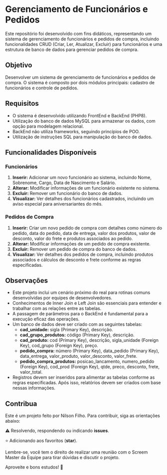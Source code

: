 # Gerenciamento de Funcionários e Pedidos

Este repositório foi desenvolvido com fins didáticos, representando um sistema de gerenciamento de funcionários e pedidos de compra, incluindo funcionalidades CRUD (Criar, Ler, Atualizar, Excluir) para funcionários e uma estrutura de banco de dados para gerenciar pedidos de compra.

## Objetivo
Desenvolver um sistema de gerenciamento de funcionários e pedidos de compra. O sistema é composto por dois módulos principais: cadastro de funcionários e controle de pedidos.

## Requisitos
* O sistema é desenvolvido utilizando FrontEnd e BackEnd (PHP8).
* Utilização do banco de dados MySQL para armazenar os dados, com opção para modelagem relacional.
* BackEnd não utiliza frameworks, seguindo princípios de POO.
* Utilização de instruções SQL para manipulação do banco de dados.

## Funcionalidades Disponíveis

### Funcionários
1. **Inserir:** Adicionar um novo funcionário ao sistema, incluindo Nome, Sobrenome, Cargo, Data de Nascimento e Salário.
2. **Alterar:** Modificar informações de um funcionário existente no sistema.
3. **Excluir:** Remover um funcionário do banco de dados.
4. **Visualizar:** Ver detalhes dos funcionários cadastrados, incluindo um aviso especial para aniversariantes do mês.

### Pedidos de Compra
1. **Inserir:** Criar um novo pedido de compra com detalhes como número do pedido, data do pedido, data de entrega, valor dos produtos, valor de desconto, valor do frete e produtos associados ao pedido.
2. **Alterar:** Modificar informações de um pedido de compra existente.
3. **Excluir:** Remover um pedido de compra do banco de dados.
4. **Visualizar:** Ver detalhes dos pedidos de compra, incluindo produtos associados e cálculos de desconto e frete conforme as regras especificadas.

## Observações
* Este projeto inclui um cenário próximo do real para rotinas comuns desenvolvidas por equipes de desenvolvedores.
* Conhecimentos de Inner Join e Left Join são essenciais para entender e trabalhar com as relações entre as tabelas.
* A passagem de parâmetros para o BackEnd é fundamental para a execução eficaz das operações.
* Um banco de dados deve ser criado com as seguintes tabelas:
  - **cad_unidade:** sigla (Primary Key), descrição.
  - **cad_grupo_produtos:** código (Primary Key), descrição.
  - **cad_produto:** cod (Primary Key), descrição, sigla_unidade (Foreign Key), cod_grupo (Foreign Key), preço.
  - **pedido_compra:** número (Primary Key), data_pedido (Primary Key), data_entrega, valor_produto, valor_desconto, valor_frete.
  - **pedido_compra_produtos:** posicao_lancamento, numero_pedido (Foreign Key), cod_prod (Foreign Key), qtde, preco, desconto, frete, valor_total.
* Registros devem ser inseridos para alimentar as tabelas conforme as regras especificadas. Após isso, relatórios devem ser criados com base nessas informações.

## Contribua

Este é um projeto feito por Nilson Filho. Para contribuir, siga as orientações abaixo:

⚠️ Resolvendo, respondendo ou indicando **issues**.

⭐ Adicionando aos favoritos (**star**).

Lembre-se, você tem o direito de realizar uma reunião com o Screem Master da Equipe para tirar dúvidas e discutir o projeto.

Aproveite e bons estudos! 🚀
